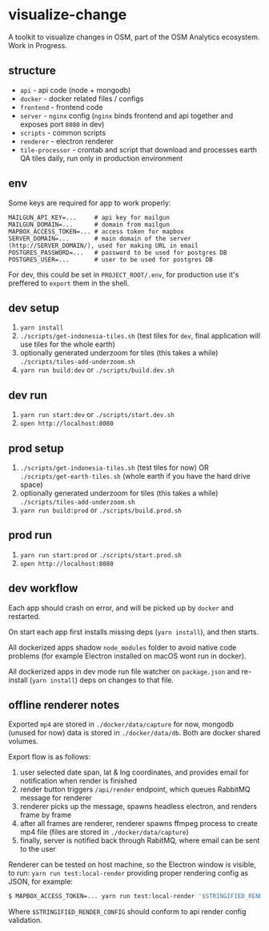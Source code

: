 # visualize-change

A toolkit to visualize changes in OSM, part of the OSM Analytics ecosystem. Work in Progress.

## structure

- `api` - api code (node + mongodb)
- `docker` - docker related files / configs
- `frontend` - frontend code
- `server` - `nginx` config (`nginx` binds frontend and api together and exposes port `8080` in dev)
- `scripts` - common scripts
- `renderer` - electron renderer
- `tile-processor` - crontab and script that download and processes earth QA tiles daily, run only in production environment

## env

Some keys are required for app to work properly:

```
MAILGUN_API_KEY=...     # api key for mailgun
MAILGUN_DOMAIN=...      # domain from mailgun
MAPBOX_ACCESS_TOKEN=... # access token for mapbox
SERVER_DOMAIN=...       # main domain of the server (http://SERVER_DOMAIN/), used for making URL in email
POSTGRES_PASSWORD=...   # password to be used for postgres DB
POSTGRES_USER=...       # user to be used for postgres DB
```

For dev, this could be set in `PROJECT_ROOT/.env`, for production use it's preffered to `export` them in the shell.

## dev setup

1. `yarn install`
2. `./scripts/get-indonesia-tiles.sh` (test tiles for `dev`, final application will use tiles for the whole earth)
3. optionally generated underzoom for tiles (this takes a while) `./scripts/tiles-add-underzoom.sh`
4. `yarn run build:dev` or `./scripts/build.dev.sh`

## dev run

1. `yarn run start:dev` or `./scripts/start.dev.sh`
2. `open http://localhost:8080`

## prod setup

1. `./scripts/get-indonesia-tiles.sh` (test tiles for now) OR `./scripts/get-earth-tiles.sh` (whole earth if you have the hard drive space)
2. optionally generated underzoom for tiles (this takes a while) `./scripts/tiles-add-underzoom.sh`
3. `yarn run build:prod` or `./scripts/build.prod.sh`

## prod run

1. `yarn run start:prod` or `./scripts/start.prod.sh`
2. `open http://localhost:8080`

## dev workflow

Each app should crash on error, and will be picked up by `docker` and restarted.

On start each app first installs missing deps (`yarn install`), and then starts.

All dockerized apps shadow `node_modules` folder to avoid native code problems (for example Electron installed on macOS wont run in docker).

All dockerized apps in dev mode run file watcher on `package.json` and re-install (`yarn install`) deps on changes to that file.

## offline renderer notes

Exported `mp4` are stored in `./docker/data/capture` for now, mongodb (unused for now) data is stored in `./docker/data/db`. Both are docker shared volumes.

Export flow is as follows:

1. user selected date span, lat & lng coordinates, and provides email for notification when render is finished
2. render button triggers `/api/render` endpoint, which queues RabbitMQ message for renderer
3. renderer picks up the message, spawns headless electron, and renders frame by frame
4. after all frames are renderer, renderer spawns ffmpeg process to create mp4 file (files are stored in `./docker/data/capture`)
5. finally, server is notified back through RabitMQ, where email can be sent to the user

Renderer can be tested on host machine, so the Electron window is visible, to run: `yarn run test:local-render` providing proper rendering config as JSON, for example:

```sh
$ MAPBOX_ACCESS_TOKEN=... yarn run test:local-render '$STRINGIFIED_RENDER_CONFIG'
```

Where `$STRINGIFIED_RENDER_CONFIG` should conform to api render config validation.

